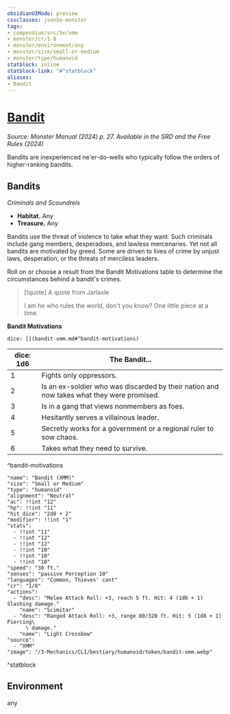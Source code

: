 ```yaml
---
obsidianUIMode: preview
cssclasses: json5e-monster
tags:
- compendium/src/5e/xmm
- monster/cr/1-8
- monster/environment/any
- monster/size/small-or-medium
- monster/type/humanoid
statblock: inline
statblock-link: "#^statblock"
aliases:
- Bandit
---
```

# [Bandit](3-Mechanics\CLI\bestiary\humanoid/bandit-xmm.md)
*Source: Monster Manual (2024) p. 27. Available in the <span title='Systems Reference Document (5.2)'>SRD</span> and the Free Rules (2024)*  

Bandits are inexperienced ne'er-do-wells who typically follow the orders of higher-ranking bandits.

## Bandits

*Criminals and Scoundrels*

- **Habitat.** Any  
- **Treasure.** Any  

Bandits use the threat of violence to take what they want. Such criminals include gang members, desperadoes, and lawless mercenaries. Yet not all bandits are motivated by greed. Some are driven to lives of crime by unjust laws, desperation, or the threats of merciless leaders.

Roll on or choose a result from the Bandit Motivations table to determine the circumstances behind a bandit's crimes.

> [!quote] A quote from Jarlaxle  
> 
> I am he who rules the world, don't you know? One little piece at a time.

**Bandit Motivations**

`dice: [](bandit-xmm.md#^bandit-motivations)`

| dice: 1d6 | The Bandit... |
|-----------|---------------|
| 1 | Fights only oppressors. |
| 2 | Is an ex-soldier who was discarded by their nation and now takes what they were promised. |
| 3 | Is in a gang that views nonmembers as foes. |
| 4 | Hesitantly serves a villainous leader. |
| 5 | Secretly works for a government or a regional ruler to sow chaos. |
| 6 | Takes what they need to survive. |
^bandit-motivations

```statblock
"name": "Bandit (XMM)"
"size": "Small or Medium"
"type": "humanoid"
"alignment": "Neutral"
"ac": !!int "12"
"hp": !!int "11"
"hit_dice": "2d8 + 2"
"modifier": !!int "1"
"stats":
  - !!int "11"
  - !!int "12"
  - !!int "12"
  - !!int "10"
  - !!int "10"
  - !!int "10"
"speed": "30 ft."
"senses": "passive Perception 10"
"languages": "Common, Thieves' cant"
"cr": "1/8"
"actions":
  - "desc": "Melee Attack Roll: +3, reach 5 ft. Hit: 4 (1d6 + 1) Slashing damage."
    "name": "Scimitar"
  - "desc": "Ranged Attack Roll: +3, range 80/320 ft. Hit: 5 (1d8 + 1) Piercing\
      \ damage."
    "name": "Light Crossbow"
"source":
  - "XMM"
"image": "/3-Mechanics/CLI/bestiary/humanoid/token/bandit-xmm.webp"
```
^statblock

## Environment

any